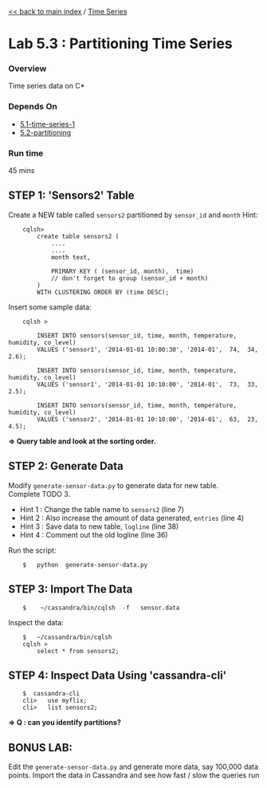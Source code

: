 <link rel='stylesheet' href='../assets/css/main.css'/>

[<< back to main index](../README.md) / [Time Series](README.md) 

Lab 5.3 : Partitioning Time Series
====================

### Overview
Time series data on C*

### Depends On 
* [5.1-time-series-1](5.1-time-series-1.md)
* [5.2-partitioning](5.2-generate-data.md)

### Run time
45 mins


## STEP 1: 'Sensors2' Table
Create a NEW table called `sensors2` partitioned by `sensor_id` and `month`
Hint:
```
    cqlsh> 
        create table sensors2 (
            ....
            ....
            month text,

            PRIMARY KEY ( (sensor_id, month),  time)
            // don't forget to group (sensor_id + month)
        )
        WITH CLUSTERING ORDER BY (time DESC);
```

Insert some sample data:
```
    cqlsh > 

        INSERT INTO sensors(sensor_id, time, month, temperature, humidity, co_level)
        VALUES ('sensor1', '2014-01-01 10:00:30', '2014-01',  74,  34, 2.6);

        INSERT INTO sensors(sensor_id, time, month, temperature, humidity, co_level)
        VALUES ('sensor1', '2014-01-01 10:10:00', '2014-01',  73,  33, 2.5);

        INSERT INTO sensors(sensor_id, time, month, temperature, humidity, co_level)
        VALUES ('sensor2', '2014-01-01 10:10:00', '2014-01',  63,  23, 4.5);
```

**=> Query table and look at the sorting order.** 


## STEP 2: Generate Data
Modify `generate-sensor-data.py` to generate data for new table.  
Complete TODO 3.

* Hint 1 : Change the table name to `sensors2` (line 7)  
* Hint 2 : Also increase the amount of data generated, `entries` (line 4)  
* Hint 3 : Save data to new table, `logline` (line 38)  
* Hint 4 : Comment out the old logline (line 36)

Run the script:
```
    $   python  generate-sensor-data.py
```


## STEP 3: Import The Data
```
    $    ~/cassandra/bin/cqlsh  -f   sensor.data
```

Inspect the data:
```
    $   ~/cassandra/bin/cqlsh
    cqlsh >    
        select * from sensors2;
```


## STEP 4: Inspect Data Using 'cassandra-cli'
```
    $  cassandra-cli
    cli>   use myflix;
    cli>   list sensors2;
```

**=> Q : can you identify partitions?**


## BONUS LAB:
Edit the `generate-sensor-data.py` and generate more data, say 100,000 data points.  Import the data in Cassandra and see how fast / slow the queries run